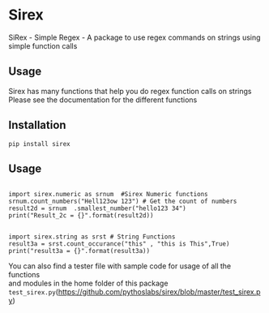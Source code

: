 # Sirex
SiRex - Simple Regex - A package to use regex commands on strings using simple function calls


## Usage

Sirex has many functions that help you do  regex function calls on strings  <br>
Please see the documentation for the different functions

## Installation 
```
pip install sirex
```

## Usage 
```

import sirex.numeric as srnum  #Sirex Numeric functions 
srnum.count_numbers("Hell123ow 123") # Get the count of numbers 
result2d = srnum  .smallest_number("hello123 34")
print("Result_2c = {}".format(result2d))


import sirex.string as srst # String Functions 
result3a = srst.count_occurance("this" , "this is This",True)
print("result3a = {}".format(result3a))

```
You can also find a tester file with sample code for usage of all the functions \
and modules in the home folder of this package ```test_sirex.py```(https://github.com/pythoslabs/sirex/blob/master/test_sirex.py)

<!-- 
## Detailed Documentation

A detailed and updated documentation can be found here : 

[sirex.readthedocs.io](https://sirex.readthedocs.io/en/latest/)
-->
